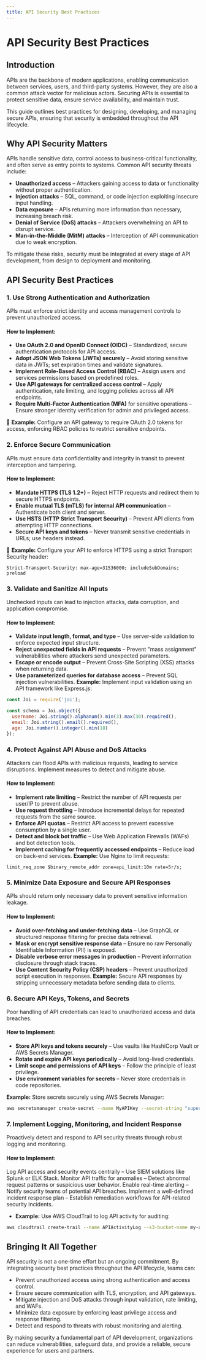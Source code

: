 ```yaml
---
title: API Security Best Practices
---
```

# API Security Best Practices  

## Introduction  

APIs are the backbone of modern applications, enabling communication between services, users, and third-party systems. However, they are also a common attack vector for malicious actors. Securing APIs is essential to protect sensitive data, ensure service availability, and maintain trust.  

This guide outlines best practices for designing, developing, and managing secure APIs, ensuring that security is embedded throughout the API lifecycle.  

## Why API Security Matters  

APIs handle sensitive data, control access to business-critical functionality, and often serve as entry points to systems. Common API security threats include:  

- **Unauthorized access** – Attackers gaining access to data or functionality without proper authentication.  
- **Injection attacks** – SQL, command, or code injection exploiting insecure input handling.  
- **Data exposure** – APIs returning more information than necessary, increasing breach risk.  
- **Denial of Service (DoS) attacks** – Attackers overwhelming an API to disrupt service.  
- **Man-in-the-Middle (MitM) attacks** – Interception of API communication due to weak encryption.  

To mitigate these risks, security must be integrated at every stage of API development, from design to deployment and monitoring.  

## API Security Best Practices  

### **1. Use Strong Authentication and Authorization**  

APIs must enforce strict identity and access management controls to prevent unauthorized access.  

#### **How to Implement:**  
- **Use OAuth 2.0 and OpenID Connect (OIDC)** – Standardized, secure authentication protocols for API access.  
- **Adopt JSON Web Tokens (JWTs) securely** – Avoid storing sensitive data in JWTs; set expiration times and validate signatures.  
- **Implement Role-Based Access Control (RBAC)** – Assign users and services permissions based on predefined roles.  
- **Use API gateways for centralized access control** – Apply authentication, rate limiting, and logging policies across all API endpoints.  
- **Require Multi-Factor Authentication (MFA)** for sensitive operations – Ensure stronger identity verification for admin and privileged access.  

🔹 **Example:** Configure an API gateway to require OAuth 2.0 tokens for access, enforcing RBAC policies to restrict sensitive endpoints.  

### **2. Enforce Secure Communication**  

APIs must ensure data confidentiality and integrity in transit to prevent interception and tampering.  

#### **How to Implement:**  
- **Mandate HTTPS (TLS 1.2+)** – Reject HTTP requests and redirect them to secure HTTPS endpoints.  
- **Enable mutual TLS (mTLS) for internal API communication** – Authenticate both client and server.  
- **Use HSTS (HTTP Strict Transport Security)** – Prevent API clients from attempting HTTP connections.  
- **Secure API keys and tokens** – Never transmit sensitive credentials in URLs; use headers instead.  

🔹 **Example:** Configure your API to enforce HTTPS using a strict Transport Security header:  
```http
Strict-Transport-Security: max-age=31536000; includeSubDomains; preload
```
### 3. Validate and Sanitize All Inputs
Unchecked inputs can lead to injection attacks, data corruption, and application compromise.

#### How to Implement:
* **Validate input length, format, and type** – Use server-side validation to enforce expected input structure.
* **Reject unexpected fields in API requests** – Prevent "mass assignment" vulnerabilities where attackers send unexpected parameters.
* **Escape or encode output** – Prevent Cross-Site Scripting (XSS) attacks when returning data.
* **Use parameterized queries for database access** – Prevent SQL injection vulnerabilities.
**Example:** Implement input validation using an API framework like Express.js:

```javascript
const Joi = require('joi');

const schema = Joi.object({
  username: Joi.string().alphanum().min(3).max(30).required(),
  email: Joi.string().email().required(),
  age: Joi.number().integer().min(18)
});
```

### 4. Protect Against API Abuse and DoS Attacks
Attackers can flood APIs with malicious requests, leading to service disruptions. Implement measures to detect and mitigate abuse.

#### How to Implement:
* **Implement rate limiting** – Restrict the number of API requests per user/IP to prevent abuse.
* **Use request throttling** – Introduce incremental delays for repeated requests from the same source.
* **Enforce API quotas** – Restrict API access to prevent excessive consumption by a single user.
* **Detect and block bot traffic** – Use Web Application Firewalls (WAFs) and bot detection tools.
* **Implement caching for frequently accessed endpoints** – Reduce load on back-end services.
**Example:** Use Nginx to limit requests:

```nginx
limit_req_zone $binary_remote_addr zone=api_limit:10m rate=5r/s;
```

### 5. Minimize Data Exposure and Secure API Responses
APIs should return only necessary data to prevent sensitive information leakage.

#### How to Implement:
* **Avoid over-fetching and under-fetching data** – Use GraphQL or structured response filtering for precise data retrieval.
* **Mask or encrypt sensitive response data** – Ensure no raw Personally Identifiable Information (PII) is exposed.
* **Disable verbose error messages in production** – Prevent information disclosure through stack traces.
* **Use Content Security Policy (CSP) headers** – Prevent unauthorized script execution in responses.
**Example:** Secure API responses by stripping unnecessary metadata before sending data to clients.

### 6. Secure API Keys, Tokens, and Secrets
Poor handling of API credentials can lead to unauthorized access and data breaches.

#### How to Implement:
* **Store API keys and tokens securely** – Use vaults like HashiCorp Vault or AWS Secrets Manager.
* **Rotate and expire API keys periodically** – Avoid long-lived credentials.
* **Limit scope and permissions of API keys** – Follow the principle of least privilege.
* **Use environment variables for secrets** – Never store credentials in code repositories.

**Example:** Store secrets securely using AWS Secrets Manager:

```bash
aws secretsmanager create-secret --name MyAPIKey --secret-string "supersecretkey"
```

### 7. Implement Logging, Monitoring, and Incident Response
Proactively detect and respond to API security threats through robust logging and monitoring.

#### How to Implement:
Log API access and security events centrally – Use SIEM solutions like Splunk or ELK Stack.
Monitor API traffic for anomalies – Detect abnormal request patterns or suspicious user behavior.
Enable real-time alerting – Notify security teams of potential API breaches.
Implement a well-defined incident response plan – Establish remediation workflows for API-related security incidents.

* **Example:** Use AWS CloudTrail to log API activity for auditing:

```bash
aws cloudtrail create-trail --name APIActivityLog --s3-bucket-name my-api-logs
```

## Bringing It All Together
API security is not a one-time effort but an ongoing commitment. By integrating security best practices throughout the API lifecycle, teams can:

* Prevent unauthorized access using strong authentication and access control.
* Ensure secure communication with TLS, encryption, and API gateways.
* Mitigate injection and DoS attacks through input validation, rate limiting, and WAFs.
* Minimize data exposure by enforcing least privilege access and response filtering.
* Detect and respond to threats with robust monitoring and alerting.

By making security a fundamental part of API development, organizations can reduce vulnerabilities, safeguard data, and provide a reliable, secure experience for users and partners.
